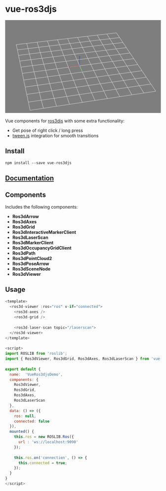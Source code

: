 # vue-ros3djs

![](screenshot.png)

Vue components for [ros3djs](http://wiki.ros.org/ros3djs) with some extra functionality:
- Get pose of right click / long press
- [tween.js](https://github.com/tweenjs/tween.js/) integration for smooth transitions

## Install
```
npm install --save vue-ros3djs
```

## [Documentation](https://ldwgwffnschmdt.github.io/vue-ros3djs/)

## Components
Includes the following components:
- **Ros3dArrow**
- **Ros3dAxes**
- **Ros3dGrid**
- **Ros3dInteractiveMarkerClient**
- **Ros3dLaserScan**
- **Ros3dMarkerClient**
- **Ros3dOccupancyGridClient**
- **Ros3dPath**
- **Ros3dPointCloud2**
- **Ros3dPoseArrow**
- **Ros3dSceneNode**
- **Ros3dViewer**

## Usage

```javascript
<template>
  <ros3d-viewer :ros="ros" v-if="connected">
    <ros3d-axes />
    <ros3d-grid />

    <ros3d-laser-scan topic="/laserscan">
  </ros3d-viewer>
</template>

<script>
import ROSLIB from 'roslib';
import { Ros3dViewer, Ros3dGrid, Ros3dAxes, Ros3dLaserScan } from 'vue-ros3djs';

export default {
  name:  'VueRos3djsDemo',
  components: {
    Ros3dViewer,
    Ros3dGrid,
    Ros3dAxes,
    Ros3dLaserScan
  },
  data: () => ({
    ros: null,
    connected: false
  }),
  mounted() {
    this.ros = new ROSLIB.Ros({
      url : 'ws://localhost:9090'
    });

    this.ros.on('connection', () => {
      this.connected = true;
    });
  }
}
</script>
```
